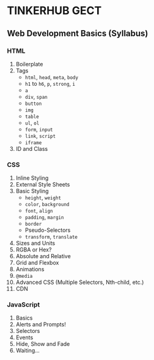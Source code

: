 # TINKERHUB GECT

## Web Development Basics (Syllabus)

### HTML

1. Boilerplate
2. Tags
    * `html`, `head`, `meta`, `body`
    * `h1` to `h6`, `p`, `strong`, `i`
    * `a`
    * `div`, `span`
    * `button`
    * `img`
    * `table`
    * `ul`, `ol`
    * `form`, `input`
    * `link`, `script`
    * `iframe`
3. ID and Class

### CSS

1. Inline Styling
2. External Style Sheets
3. Basic Styling
    * `height`, `weight`
    * `color`, `background`
    * `font`, `align`
    * `padding`, `margin`
    * `border`
    * Pseudo-Selectors
    * `transform`, `translate`
4. Sizes and Units
5. RGBA or Hex?
6. Absolute and Relative
7. Grid and Flexbox
8. Animations
9. `@media`
10. Advanced CSS (Multiple Selectors, Nth-child, etc.)
11. CDN

### JavaScript

1. Basics
2. Alerts and Prompts!
3. Selectors
4. Events
5. Hide, Show and Fade
6. Waiting...
